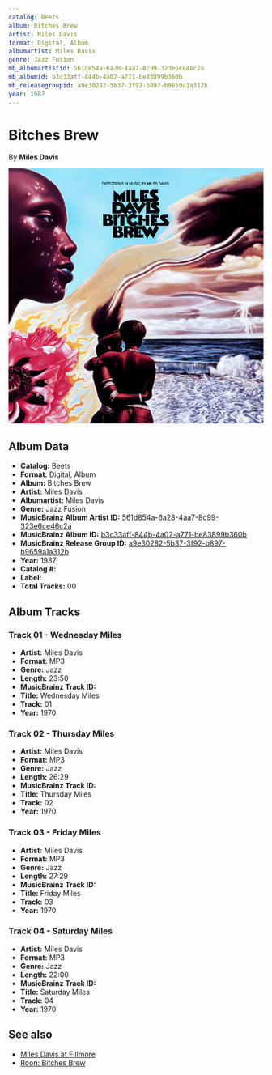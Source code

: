 ```yaml
---
catalog: Beets
album: Bitches Brew
artist: Miles Davis
format: Digital, Album
albumartist: Miles Davis
genre: Jazz Fusion
mb_albumartistid: 561d854a-6a28-4aa7-8c99-323e6ce46c2a
mb_albumid: b3c33aff-844b-4a02-a771-be83899b360b
mb_releasegroupid: a9e30282-5b37-3f92-b897-b9659a1a312b
year: 1987
---
```


# Bitches Brew

By **Miles Davis**

![](../../assets/beetscovers/Miles_Davis-Bitches_Brew.jpg)

## Album Data

- **Catalog:** Beets
- **Format:** Digital, Album
- **Album:** Bitches Brew
- **Artist:** Miles Davis
- **Albumartist:** Miles Davis
- **Genre:** Jazz Fusion
- **MusicBrainz Album Artist ID:** [561d854a-6a28-4aa7-8c99-323e6ce46c2a](https://musicbrainz.org/artist/561d854a-6a28-4aa7-8c99-323e6ce46c2a)
- **MusicBrainz Album ID:** [b3c33aff-844b-4a02-a771-be83899b360b](https://musicbrainz.org/release/b3c33aff-844b-4a02-a771-be83899b360b)
- **MusicBrainz Release Group ID:** [a9e30282-5b37-3f92-b897-b9659a1a312b](https://musicbrainz.org/release-group/a9e30282-5b37-3f92-b897-b9659a1a312b)
- **Year:** 1987
- **Catalog #:** 
- **Label:** 
- **Total Tracks:** 00

## Album Tracks

### Track 01 - Wednesday Miles

- **Artist:** Miles Davis
- **Format:** MP3
- **Genre:** Jazz
- **Length:** 23:50
- **MusicBrainz Track ID:** [](https://musicbrainz.org/recording/)
- **Title:** Wednesday Miles
- **Track:** 01
- **Year:** 1970

### Track 02 - Thursday Miles

- **Artist:** Miles Davis
- **Format:** MP3
- **Genre:** Jazz
- **Length:** 26:29
- **MusicBrainz Track ID:** [](https://musicbrainz.org/recording/)
- **Title:** Thursday Miles
- **Track:** 02
- **Year:** 1970

### Track 03 - Friday Miles

- **Artist:** Miles Davis
- **Format:** MP3
- **Genre:** Jazz
- **Length:** 27:29
- **MusicBrainz Track ID:** [](https://musicbrainz.org/recording/)
- **Title:** Friday Miles
- **Track:** 03
- **Year:** 1970

### Track 04 - Saturday Miles

- **Artist:** Miles Davis
- **Format:** MP3
- **Genre:** Jazz
- **Length:** 22:00
- **MusicBrainz Track ID:** [](https://musicbrainz.org/recording/)
- **Title:** Saturday Miles
- **Track:** 04
- **Year:** 1970


## See also

- [Miles Davis at Fillmore](Miles_Davis_at_Fillmore.md)
- [Roon: Bitches Brew](../../Roon/Miles_Davis/Bitches_Brew.md)
